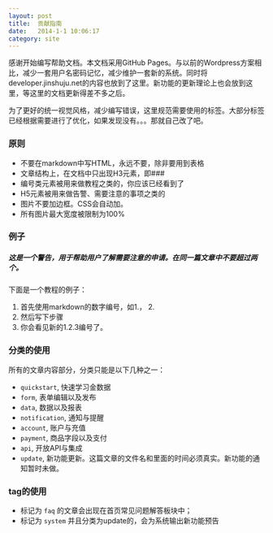 ```yaml
---
layout: post
title:  贡献指南
date:   2014-1-1 10:06:17
category: site
---
```


感谢开始编写帮助文档。本文档采用GitHub Pages。与以前的Wordpress方案相比，减少一套用户名密码记忆，减少维护一套新的系统。同时将developer.jinshuju.net的内容也放到了这里。新功能的更新理论上也会放到这里，等这里的文档更新得差不多之后。

为了更好的统一视觉风格，减少编写错误，这里规范需要使用的标签。大部分标签已经根据需要进行了优化，如果发现没有。。。那就自己改了吧。

### 原则

* 不要在markdown中写HTML，永远不要，除非要用到表格
* 文章结构上，在文档中只出现H3元素，即\###
* 编号类元素被用来做教程之类的，你应该已经看到了
* H5元素被用来做告警、需要注意的事项之类的
* 图片不要加边框。CSS会自动加。
* 所有图片最大宽度被限制为100%

### 例子

##### 这是一个警告，用于帮助用户了解需要注意的申请。在同一篇文章中不要超过两个。

下面是一个教程的例子：

1. 首先使用markdown的数字编号，如1.， 2.
2. 然后写下步骤
3. 你会看见新的1.2.3编号了。

### 分类的使用

所有的文章内容部分，分类只能是以下几种之一：

* `quickstart`, 快速学习金数据
* `form`, 表单编辑以及发布
* `data`, 数据以及报表
* `notification`, 通知与提醒
* `account`, 账户与充值
* `payment`, 商品字段以及支付
* `api`, 开放API与集成
* `update`, 新功能更新。这篇文章的文件名和里面的时间必须真实。新功能的通知暂时未做。

### tag的使用

* 标记为 `faq` 的文章会出现在首页常见问题解答板块中；
* 标记为 `system` 并且分类为update的，会为系统输出新功能预告
